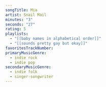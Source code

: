 ```yaml
---
songTitle: Mia
artist: Snail Mail
minutes: "3"
seconds: "27"
rating: 5
playlists:
  - "[[baby names in alphabetical order]]"
  - "[[sounds pretty gay but okay]]"
favoritesTrackNumber:
primaryMusicGenre:
  - indie rock
  - indie pop
secondaryMusicGenre:
  - indie folk
  - singer-songwriter
---
```

